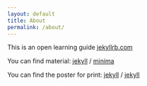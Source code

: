 ```yaml
---
layout: default
title: About
permalink: /about/
---
```


This is an open learning guide [jekyllrb.com](https://jekyllrb.com/)

You can find material:
[jekyll][jekyll-organization] /
[minima](https://github.com/jekyll/minima)

You can find the poster for print:
[jekyll][jekyll-organization] /
[jekyll](https://github.com/jekyll/jekyll)


[jekyll-organization]: https://github.com/jekyll
